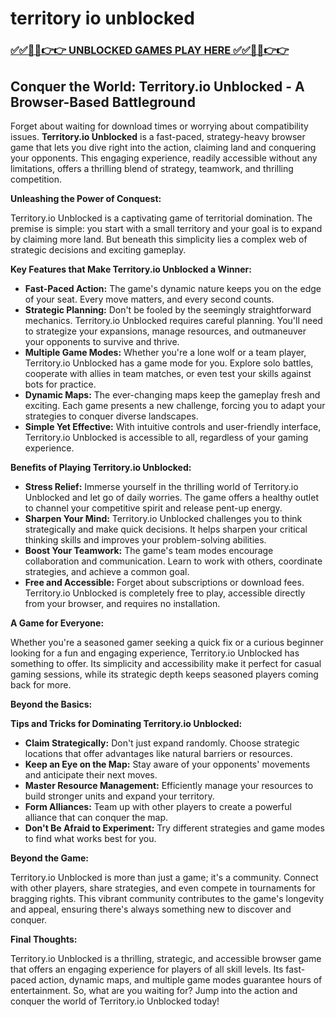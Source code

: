 # territory io unblocked

### [✅✅🔴🔴👉👉 UNBLOCKED GAMES PLAY HERE ✅✅🔴🔴👉👉](https://topstoryindia.com)

## Conquer the World: Territory.io Unblocked - A Browser-Based Battleground

Forget about waiting for download times or worrying about compatibility issues. **Territory.io Unblocked** is a fast-paced, strategy-heavy browser game that lets you dive right into the action, claiming land and conquering your opponents. This engaging experience, readily accessible without any limitations, offers a thrilling blend of strategy, teamwork, and thrilling competition. 

**Unleashing the Power of Conquest:**

Territory.io Unblocked is a captivating game of territorial domination. The premise is simple: you start with a small territory and your goal is to expand by claiming more land. But beneath this simplicity lies a complex web of strategic decisions and exciting gameplay.

**Key Features that Make Territory.io Unblocked a Winner:**

* **Fast-Paced Action:** The game's dynamic nature keeps you on the edge of your seat. Every move matters, and every second counts. 
* **Strategic Planning:** Don't be fooled by the seemingly straightforward mechanics. Territory.io Unblocked requires careful planning. You'll need to strategize your expansions, manage resources, and outmaneuver your opponents to survive and thrive.
* **Multiple Game Modes:** Whether you're a lone wolf or a team player, Territory.io Unblocked has a game mode for you. Explore solo battles, cooperate with allies in team matches, or even test your skills against bots for practice.
* **Dynamic Maps:** The ever-changing maps keep the gameplay fresh and exciting. Each game presents a new challenge, forcing you to adapt your strategies to conquer diverse landscapes.
* **Simple Yet Effective:** With intuitive controls and user-friendly interface, Territory.io Unblocked is accessible to all, regardless of your gaming experience. 

**Benefits of Playing Territory.io Unblocked:**

* **Stress Relief:** Immerse yourself in the thrilling world of Territory.io Unblocked and let go of daily worries. The game offers a healthy outlet to channel your competitive spirit and release pent-up energy.
* **Sharpen Your Mind:** Territory.io Unblocked challenges you to think strategically and make quick decisions. It helps sharpen your critical thinking skills and improves your problem-solving abilities.
* **Boost Your Teamwork:** The game's team modes encourage collaboration and communication. Learn to work with others, coordinate strategies, and achieve a common goal.
* **Free and Accessible:** Forget about subscriptions or download fees. Territory.io Unblocked is completely free to play, accessible directly from your browser, and requires no installation. 

**A Game for Everyone:**

Whether you're a seasoned gamer seeking a quick fix or a curious beginner looking for a fun and engaging experience, Territory.io Unblocked has something to offer. Its simplicity and accessibility make it perfect for casual gaming sessions, while its strategic depth keeps seasoned players coming back for more.

**Beyond the Basics:**

**Tips and Tricks for Dominating Territory.io Unblocked:**

* **Claim Strategically:** Don't just expand randomly. Choose strategic locations that offer advantages like natural barriers or resources.
* **Keep an Eye on the Map:** Stay aware of your opponents' movements and anticipate their next moves.
* **Master Resource Management:**  Efficiently manage your resources to build stronger units and expand your territory.
* **Form Alliances:** Team up with other players to create a powerful alliance that can conquer the map. 
* **Don't Be Afraid to Experiment:** Try different strategies and game modes to find what works best for you. 

**Beyond the Game:**

Territory.io Unblocked is more than just a game; it's a community. Connect with other players, share strategies, and even compete in tournaments for bragging rights. This vibrant community contributes to the game's longevity and appeal, ensuring there's always something new to discover and conquer.

**Final Thoughts:**

Territory.io Unblocked is a thrilling, strategic, and accessible browser game that offers an engaging experience for players of all skill levels. Its fast-paced action, dynamic maps, and multiple game modes guarantee hours of entertainment. So, what are you waiting for? Jump into the action and conquer the world of Territory.io Unblocked today!
